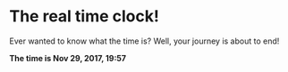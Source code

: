 # The real time clock!

Ever wanted to know what the time is? Well, your journey is about to end!

**The time is Nov 29, 2017, 19:57**